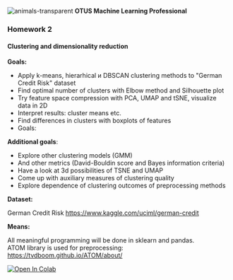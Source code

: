 ![animals-transparent](https://user-images.githubusercontent.com/73858914/148969208-90c4c165-61d6-4d6f-a766-5fd3e91a63a5.png)
**OTUS Machine Learning Professional**
### **Homework 2** 

#### Clustering and dimensionality reduction

**Goals:**  
- Apply k-means, hierarhical и DBSCAN clustering methods to "German Credit Risk" dataset  
- Find optimal number of clusters with Elbow method and Silhouette plot  
- Try feature space compression with PCA, UMAP and tSNE, visualize data in 2D  
- Interpret results: cluster means etc.  
- Find differences in clusters with boxplots of features  
- Goals:

**Additional goals**:

- Explore other clustering models (GMM)
- And other metrics (David-Bouldin score and Bayes information criteria)
- Have a look at 3d possibilities of TSNE and UMAP
- Come up with auxiliary measures of clustering quality
- Explore dependence of clustering outcomes of preprocessing methods

**Dataset:**  

German Credit Risk https://www.kaggle.com/uciml/german-credit

**Means:**

All meaningful programming will be done in sklearn and pandas.  
ATOM library is used for preprocessing:  
https://tvdboom.github.io/ATOM/about/

<a href="https://colab.research.google.com/github/oort77/OTUS_PRO_HW2/blob/main/otus_pro_hw2_sklearn.ipynb" target="_parent"><img src="https://colab.research.google.com/assets/colab-badge.svg" alt="Open In Colab"/></a> 
